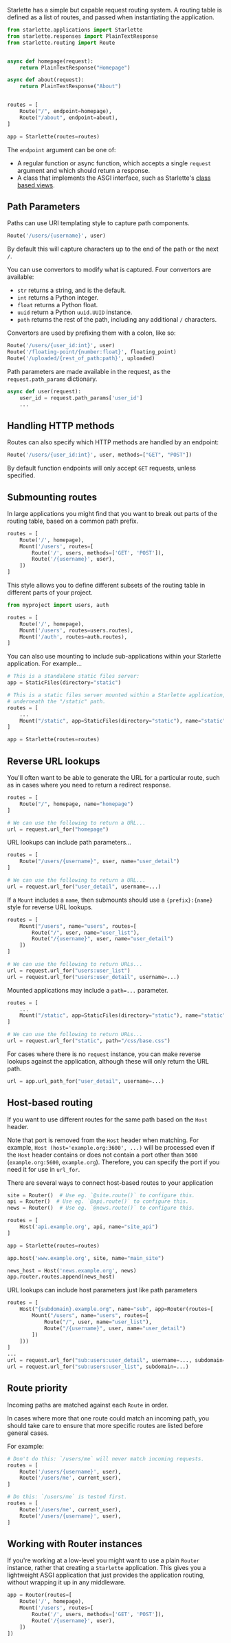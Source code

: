 Starlette has a simple but capable request routing system. A routing table
is defined as a list of routes, and passed when instantiating the application.

```python
from starlette.applications import Starlette
from starlette.responses import PlainTextResponse
from starlette.routing import Route


async def homepage(request):
    return PlainTextResponse("Homepage")

async def about(request):
    return PlainTextResponse("About")


routes = [
    Route("/", endpoint=homepage),
    Route("/about", endpoint=about),
]

app = Starlette(routes=routes)
```

The `endpoint` argument can be one of:

* A regular function or async function, which accepts a single `request`
argument and which should return a response.
* A class that implements the ASGI interface, such as Starlette's [class based
views](endpoints.md).

## Path Parameters

Paths can use URI templating style to capture path components.

```python
Route('/users/{username}', user)
```
By default this will capture characters up to the end of the path or the next `/`.

You can use convertors to modify what is captured. Four convertors are available:

* `str` returns a string, and is the default.
* `int` returns a Python integer.
* `float` returns a Python float.
* `uuid` return a Python `uuid.UUID` instance.
* `path` returns the rest of the path, including any additional `/` characters.

Convertors are used by prefixing them with a colon, like so:

```python
Route('/users/{user_id:int}', user)
Route('/floating-point/{number:float}', floating_point)
Route('/uploaded/{rest_of_path:path}', uploaded)
```

Path parameters are made available in the request, as the `request.path_params`
dictionary.

```python
async def user(request):
    user_id = request.path_params['user_id']
    ...
```

## Handling HTTP methods

Routes can also specify which HTTP methods are handled by an endpoint:

```python
Route('/users/{user_id:int}', user, methods=["GET", "POST"])
```

By default function endpoints will only accept `GET` requests, unless specified.

## Submounting routes

In large applications you might find that you want to break out parts of the
routing table, based on a common path prefix.

```python
routes = [
    Route('/', homepage),
    Mount('/users', routes=[
        Route('/', users, methods=['GET', 'POST']),
        Route('/{username}', user),
    ])
]
```

This style allows you to define different subsets of the routing table in
different parts of your project.

```python
from myproject import users, auth

routes = [
    Route('/', homepage),
    Mount('/users', routes=users.routes),
    Mount('/auth', routes=auth.routes),
]
```

You can also use mounting to include sub-applications within your Starlette
application. For example...

```python
# This is a standalone static files server:
app = StaticFiles(directory="static")

# This is a static files server mounted within a Starlette application,
# underneath the "/static" path.
routes = [
    ...
    Mount("/static", app=StaticFiles(directory="static"), name="static")
]

app = Starlette(routes=routes)
```

## Reverse URL lookups

You'll often want to be able to generate the URL for a particular route,
such as in cases where you need to return a redirect response.

```python
routes = [
    Route("/", homepage, name="homepage")
]

# We can use the following to return a URL...
url = request.url_for("homepage")
```

URL lookups can include path parameters...

```python
routes = [
    Route("/users/{username}", user, name="user_detail")
]

# We can use the following to return a URL...
url = request.url_for("user_detail", username=...)
```

If a `Mount` includes a `name`, then submounts should use a `{prefix}:{name}`
style for reverse URL lookups.

```python
routes = [
    Mount("/users", name="users", routes=[
        Route("/", user, name="user_list"),
        Route("/{username}", user, name="user_detail")
    ])
]

# We can use the following to return URLs...
url = request.url_for("users:user_list")
url = request.url_for("users:user_detail", username=...)
```

Mounted applications may include a `path=...` parameter.

```python
routes = [
    ...
    Mount("/static", app=StaticFiles(directory="static"), name="static")
]

# We can use the following to return URLs...
url = request.url_for("static", path="/css/base.css")
```

For cases where there is no `request` instance, you can make reverse lookups
against the application, although these will only return the URL path.

```python
url = app.url_path_for("user_detail", username=...)
```

## Host-based routing

If you want to use different routes for the same path based on the `Host` header.

Note that port is removed from the `Host` header when matching.
For example, `Host (host='example.org:3600', ...)` will be processed 
even if the `Host` header contains or does not contain a port other than `3600`
(`example.org:5600`, `example.org`). 
Therefore, you can specify the port if you need it for use in `url_for`.

There are several ways to connect host-based routes to your application

```python
site = Router()  # Use eg. `@site.route()` to configure this.
api = Router()  # Use eg. `@api.route()` to configure this.
news = Router()  # Use eg. `@news.route()` to configure this.

routes = [
    Host('api.example.org', api, name="site_api")
]

app = Starlette(routes=routes)

app.host('www.example.org', site, name="main_site")

news_host = Host('news.example.org', news)
app.router.routes.append(news_host)
```

URL lookups can include host parameters just like path parameters

```python
routes = [
    Host("{subdomain}.example.org", name="sub", app=Router(routes=[
        Mount("/users", name="users", routes=[
            Route("/", user, name="user_list"),
            Route("/{username}", user, name="user_detail")
        ])
    ]))
]
...
url = request.url_for("sub:users:user_detail", username=..., subdomain=...)
url = request.url_for("sub:users:user_list", subdomain=...)
```

## Route priority

Incoming paths are matched against each `Route` in order.

In cases where more that one route could match an incoming path, you should
take care to ensure that more specific routes are listed before general cases.

For example:

```python
# Don't do this: `/users/me` will never match incoming requests.
routes = [
    Route('/users/{username}', user),
    Route('/users/me', current_user),
]

# Do this: `/users/me` is tested first.
routes = [
    Route('/users/me', current_user),
    Route('/users/{username}', user),
]
```

## Working with Router instances

If you're working at a low-level you might want to use a plain `Router`
instance, rather that creating a `Starlette` application. This gives you
a lightweight ASGI application that just provides the application routing,
without wrapping it up in any middleware.

```python
app = Router(routes=[
    Route('/', homepage),
    Mount('/users', routes=[
        Route('/', users, methods=['GET', 'POST']),
        Route('/{username}', user),
    ])
])
```
